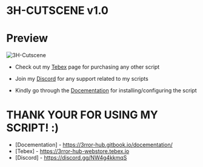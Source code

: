 # 3H-CUTSCENE v1.0

# Preview
![3H-Cutscene](https://user-images.githubusercontent.com/107671912/227001234-8b7f7ba0-9c8f-4a80-9bed-378525e65b61.png)

* Check out my [Tebex](https://3rror-hub-webstore.tebex.io) page for purchasing any other script 

* Join my [Discord](https://discord.gg/NW4g4kkmqS) for any support related to my scripts

* Kindly go through the [Docementation](https://3rror-hub.gitbook.io/docementation/qbcore/3h-cutscene) for installing/configuring the script
 
# THANK YOUR FOR USING MY SCRIPT! :)

* [Docementation] - https://3rror-hub.gitbook.io/docementation/
* [Tebex] - https://3rror-hub-webstore.tebex.io
* [Discord] - https://discord.gg/NW4g4kkmqS
